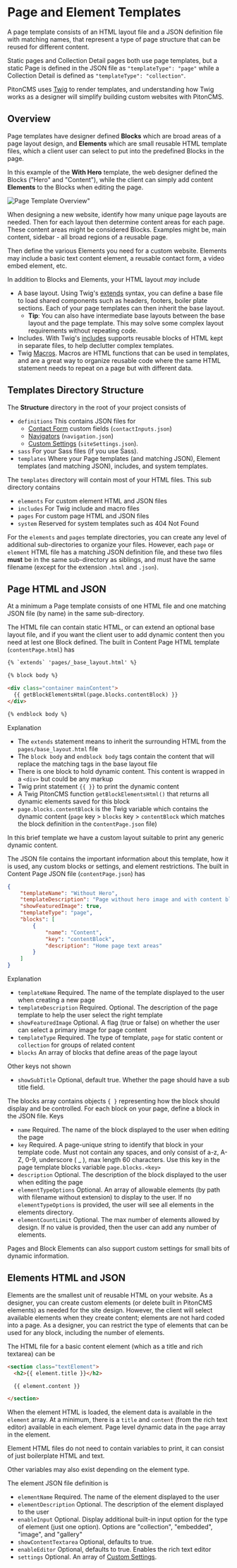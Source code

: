 # Page and Element Templates
A page template consists of an HTML layout file and a JSON definition file with matching names, that represent a type of page structure that can be reused for different content.

Static pages and Collection Detail pages both use page templates, but a static Page is defined in the JSON file as `"templateType": "page"` while a Collection Detail is defined as `"templateType": "collection"`.

PitonCMS uses [Twig](https://twig.symfony.com/doc/3.x/) to render templates, and understanding how Twig works as a designer will simplify building custom websites with PitonCMS.

## Overview
Page templates have designer defined **Blocks** which are broad areas of a page layout design, and **Elements** which are small reusable HTML template files, which a client user can select to put into the predefined Blocks in the page.

In this example of the **With Hero** template, the web designer defined the Blocks ("Hero" and "Content"), while the client can simply add content **Elements** to the Blocks when editing the page.

![Page Template Overview"](/admin/img/support/pageBlockElementOverview.png)

When designing a new website, identify how many unique page layouts are needed. Then for each layout then determine content areas for each page. These content areas might be considered Blocks. Examples might be, main content, sidebar - all broad regions of a reusable page.

Then define the various Elements you need for a custom website. Elements may include a basic text content element, a reusable contact form, a video embed element, etc.

In addition to Blocks and Elements, your HTML layout _may_ include

* A base layout. Using Twig's [extends](https://twig.symfony.com/doc/3.x/tags/extends.html) syntax, you can define a base file to load shared components such as headers, footers, boiler plate sections. Each of your page templates can then inherit the base layout.
  * **Tip**: You can also have intermediate base layouts between the base layout and the page template. This may solve some complex layout requirements without repeating code.
* Includes. With Twig's [includes](https://twig.symfony.com/doc/3.x/functions/include.html) supports reusable blocks of HTML kept in separate files, to help declutter complex templates.
* Twig [Macros](https://twig.symfony.com/doc/3.x/tags/macro.html). Macros are HTML functions that can be used in templates, and are a great way to organize reusable code where the same HTML statement needs to repeat on a page but with different data.

## Templates Directory Structure
The **Structure** directory in the root of your project consists of

* `definitions` This contains JSON files for
  * [Contact Form](/admin/support/designer/contact) custom fields (`contactInputs.json`)
  * [Navigators](/admin/support/designer/navigation) (`navigation.json`)
  * [Custom Settings](/admin/support/designer/settings) (`siteSettings.json`).
* `sass` For your Sass files (if you use Sass).
* `templates` Where your Page templates (and matching JSON), Element templates (and matching JSON), includes, and system templates.

The `templates` directory will contain most of your HTML files. This sub directory contains

* `elements` For custom element HTML and JSON files
* `includes` For Twig include and macro files
* `pages` For custom page HTML and JSON files
* `system` Reserved for system templates such as 404 Not Found

For the `elements` and `pages` template directories, you can create any level of additional sub-directories to organize your files. However, each `page` or `element` HTML file has a matching JSON definition file, and these two files **must** be in the same sub-directory as siblings, and must have the same filename (except for the extension `.html` and `.json`).

## Page HTML and JSON
At a minimum a Page template consists of one HTML file and one matching JSON file (by name) in the same sub-directory.

The HTML file can contain static HTML, or can extend an optional base layout file, and if you want the client user to add dynamic content then you need at lest one Block defined. The built in Content Page HTML template (`contentPage.html`) has

```html
{% `extends` 'pages/_base_layout.html' %}

{% block body %}

<div class="container mainContent">
  {{ getBlockElementsHtml(page.blocks.contentBlock) }}
</div>

{% endblock body %}
```

Explanation
* The `extends` statement means to inherit the surrounding HTML from the `pages/base_layout.html` file
* The `block body` and `endblock body` tags contain the content that will replace the matching tags in the base layout file
* There is one block to hold dynamic content. This content is wrapped in a `<div>` but could be any markup
* Twig print statement `{{ }}` to print the dynamic content
* A Twig PitonCMS function `getBlockElementsHtml()` that returns all dynamic elements saved for this block
* `page.blocks.contentBlock` is the Twig variable which contains the dynamic content (`page` key > `blocks` key > `contentBlock` which matches the block definition in the c`ontentPage.json` file)

In this brief template we have a custom layout suitable to print any generic dynamic content.

The JSON file contains the important information about this template, how it is used, any custom blocks or settings, and element restrictions. The built in Content Page JSON file (`contentPage.json`) has

```json
{
    "templateName": "Without Hero",
    "templateDescription": "Page without hero image and with content blocks.",
    "showFeaturedImage": true,
    "templateType": "page",
    "blocks": [
        {
            "name": "Content",
            "key": "contentBlock",
            "description": "Home page text areas"
        }
    ]
}
```

Explanation
* `templateName` Required. The name of the template displayed to the user when creating a new page
* `templateDescription` Required. Optional. The description of the page template to help the user select the right template
* `showFeaturedImage` Optional. A flag (true or false) on whether the user can select a primary image for page content
* `templateType` Required. The type of template, `page` for static content or `collection` for groups of related content
* `blocks` An array of blocks that define areas of the page layout

Other keys not shown
* `showSubTitle` Optional, default true. Whether the page should have a sub title field.

The blocks array contains objects `{ }` representing how the block should display and be controlled. For each block on your page, define a block in the JSON file. Keys

* `name` Required. The name of the block displayed to the user when editing the page
* `key` Required. A page-unique string to identify that block in your template code. Must not contain any spaces, and only consist of a-z, A-Z, 0-9, underscore ( _ ), max length 60 characters. Use this key in the page template blocks variable `page.blocks.<key>`
* `description` Optional. The description of the block displayed to the user when editing the page
* `elementTypeOptions` Optional. An array of allowable elements (by path with filename without extension) to display to the user. If no `elementTypeOptions` is provided, the user will see all elements in the elements directory.
* `elementCountLimit` Optional. The max number of elements allowed by design. If no value is provided, then the user can add any number of elements.

Pages and Block Elements can also support custom settings for small bits of dynamic information.

## Elements HTML and JSON
Elements are the smallest unit of reusable HTML on your website. As a designer, you can create custom elements (or delete built in PitonCMS elements) as needed for the site design. However, the client will select available elements when they create content; elements are not hard coded into a page. As a designer, you can restrict the type of elements that can be used for any block, including the number of elements.

The HTML file for a basic content element (which as a title and rich textarea) can be

```html
<section class="textElement">
  <h2>{{ element.title }}</h2>

  {{ element.content }}

</section>
```

When the element HTML is loaded, the element data is available in the `element` array. At a minimum, there is a `title` and `content` (from the rich text editor) available in each element. Page level dynamic data in the `page` array in the element.

Element HTML files do not need to contain variables to print, it can consist of just boilerplate HTML and text.

Other variables may also exist depending on the element type.

The element JSON file definition is

* `elementName` Required. The name of the element displayed to the user
* `elementDescription` Optional. The description of the element displayed to the user
* `enableInput` Optional. Display additional built-in input option for the type of element (just one option). Options are "collection", "embedded", "image", and "gallery"
* `showContentTextarea` Optional, defaults to true.
* `enableEditor` Optional, defaults to true. Enables the rich text editor
* `settings` Optional. An array of [Custom Settings](/admin/support/designer/settings).

